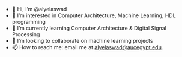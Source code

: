 - 👋 Hi, I’m @alyelaswad
- 👀 I’m interested in Computer Architecture, Machine Learning, HDL programming
- 🌱 I’m currently learning Computer Architecture & Digital Signal Processing
- 💞️ I’m looking to collaborate on machine learning projects
- 📫 How to reach me: email me at [alyelaswad@aucegypt.edu](mailto:alyelaswad@aucegypt.edu).
